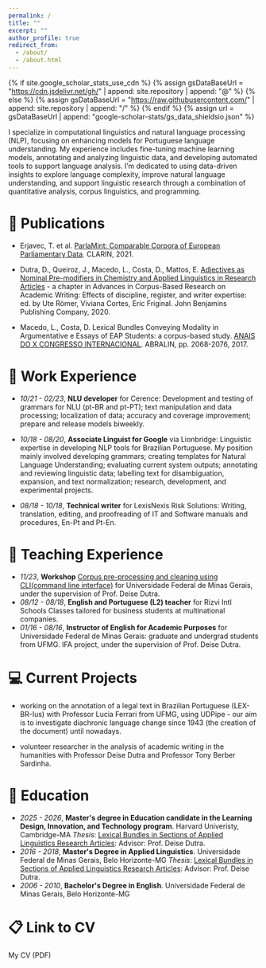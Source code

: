```yaml
---
permalink: /
title: ""
excerpt: ""
author_profile: true
redirect_from: 
  - /about/
  - /about.html
---
```


{% if site.google_scholar_stats_use_cdn %}
{% assign gsDataBaseUrl = "https://cdn.jsdelivr.net/gh/" | append: site.repository | append: "@" %}
{% else %}
{% assign gsDataBaseUrl = "https://raw.githubusercontent.com/" | append: site.repository | append: "/" %}
{% endif %}
{% assign url = gsDataBaseUrl | append: "google-scholar-stats/gs_data_shieldsio.json" %}

<span class='anchor' id='about-me'></span>

I specialize in computational linguistics and natural language processing (NLP), focusing on enhancing models for Portuguese language understanding. My experience includes fine-tuning machine learning models, annotating and analyzing linguistic data, and developing automated tools to support language analysis. I’m dedicated to using data-driven insights to explore language complexity, improve natural language understanding, and support linguistic research through a combination of quantitative analysis, corpus linguistics, and programming.

#  📄 Publications 
- Erjavec, T. et al. [ParlaMint: Comparable Corpora of European Parliamentary Data](https://epubl.ktu.edu/object/elaba:108748986/). CLARIN, 2021.

- Dutra, D., Queiroz, J., Macedo, L., Costa, D., Mattos, E. [Adjectives as Nominal Pre-modifiers in Chemistry and Applied Linguistics in Research Articles](https://www.researchgate.net/publication/339291244_Adjectives_as_nominal_pre-modifiers_in_chemistry_and_applied_linguistics_research_articles/) - a chapter in Advances in Corpus-Based Research on Academic Writing: Effects of discipline, register, and writer expertise: ed. by Ute Römer, Viviana Cortes, Eric Friginal. John Benjamins Publishing Company, 2020.

- Macedo, L., Costa, D. Lexical Bundles Conveying Modality in Argumentative e Essays of EAP Students: a corpus-based study. [ANAIS DO X CONGRESSO INTERNACIONAL](https://www.scribd.com/document/434590209/Anais-do-X-Congresso-Internacional-da-Abralin). ABRALIN, pp. 2068-2076, 2017. 


#  📖 Work Experience
- *10/21 - 02/23*, **NLU developer** for Cerence: Development and testing of grammars for NLU (pt-BR and pt-PT); text manipulation and data processing; localization of data; accuracy and coverage improvement; prepare and release models biweekly.

- *10/18 - 08/20*, **Associate Linguist for Google** via Lionbridge: Linguistic expertise in developing NLP tools for Brazilian Portuguese. My position mainly involved developing grammars; creating templates for Natural Language Understanding; evaluating current system outputs; annotating and reviewing linguistic data; labelling text for disambiguation, expansion, and text normalization; research, development, and experimental projects.

- *08/18 - 10/18*, **Technical writer** for LexisNexis Risk Solutions: Writing, translation, editing, and proofreading of IT and Software manuals and procedures, En-Pt and Pt-En.


#  🍎 Teaching Experience 
- *11/23*, **Workshop** [Corpus pre-processing and cleaning using CLI(command line interface)](http://www.letras.ufmg.br/site/en-GB/noticiass/13-noticias-comuns/2425-nelc-promove-workshop-sobre-pre-processamento-e-limpeza-de-corpora) for Universidade Federal de Minas Gerais, under the supervision of Prof. Deise Dutra.
- *08/12 - 08/18*, **English and Portuguese (L2) teacher** for Rizvi Intl Schools Classes tailored for business students at multinational companies.
- *01/16 - 08/16*, **Instructor of English for Academic Purposes** for Universidade Federal de Minas Gerais: graduate and undergrad students from UFMG. IFA project, under the supervision of Prof. Deise Dutra.

#  💻 Current Projects 
- working on the annotation of a legal text in Brazilian Portuguese (LEX-BR-Ius) with Professor Lucia Ferrari from UFMG, using UDPipe - our aim is to investigate diachronic language change since 1943 (the creation of the document) until nowadays.

- volunteer researcher in the analysis of academic writing in the humanities with Professor Deise Dutra and Professor Tony Berber Sardinha.

#  📖 Education
- *2025 - 2026*, **Master's degree in Education candidate in the Learning Design, Innovation, and Technology program**. Harvard Univeristy, Cambridge-MA
*Thesis*: [Lexical Bundles in Sections of Applied Linguistics Research Articles](https://repositorio.ufmg.br/bitstream/1843/LETR-AXAJP5/1/dissertacao_mestrado_luciana_dias_de_macedo_2018__1_.pdf): Advisor: Prof. Deise Dutra.
- *2016 - 2018*, **Master's Degree in Applied Linguistics**. Universidade Federal de Minas Gerais, Belo Horizonte-MG
*Thesis*: [Lexical Bundles in Sections of Applied Linguistics Research Articles](https://repositorio.ufmg.br/bitstream/1843/LETR-AXAJP5/1/dissertacao_mestrado_luciana_dias_de_macedo_2018__1_.pdf): Advisor: Prof. Deise Dutra. 
- *2006 - 2010*, **Bachelor's Degree in English**. Universidade Federal de Minas Gerais, Belo Horizonte-MG

#  📋 Link to CV

<div class="badge">
  <a href="{{ site.baseurl }}/_pages/LucianaDMacedo_CL_CV_2025.pdf" target="_blank" style="color: inherit; text-decoration: none;">
    My CV (PDF)
  </a>
</div>


<!-- Your Markdown content -->

<div style="height: 100px;"></div>
